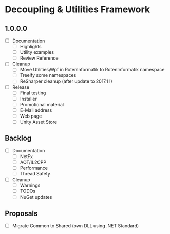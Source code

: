 # Decoupling & Utilities Framework

## 1.0.0.0

- [ ] Documentation
  - [ ] Highlights
  - [ ] Utility examples
  - [ ] Review Reference
- [ ] Cleanup
  - [ ] Move Utilities\Wpf in RotenInformatik to RotenInformatik namespace
  - [ ] Treeify some namespaces
  - [ ] ReSharper cleanup (after update to 2017.1 !)
- [ ] Release
  - [ ] Final testing
  - [ ] Installer
  - [ ] Promotional material
  - [ ] E-Mail address
  - [ ] Web page
  - [ ] Unity Asset Store

## Backlog

- [ ] Documentation
  - [ ] NetFx
  - [ ] AOT/IL2CPP
  - [ ] Performance
  - [ ] Thread Safety
- [ ] Cleanup
  - [ ] Warnings
  - [ ] TODOs
  - [ ] NuGet updates

## Proposals

- [ ] Migrate Common to Shared (own DLL using .NET Standard)
